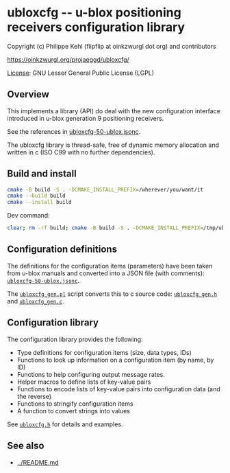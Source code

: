 # ubloxcfg -- u-blox positioning receivers configuration library

Copyright (c) Philippe Kehl (flipflip at oinkzwurgl dot org) and contributors

https://oinkzwurgl.org/projaeggd/ubloxcfg/

[License](./LICENSE): GNU Lesser General Public License (LGPL)

## Overview

This implements a library (API) do deal with the new configuration interface introduced in u-blox generation 9 positioning receivers.

See the references in [ubloxcfg-50-ublox.jsonc](./ubloxcfg-50-ublox.jsonc).

The ubloxcfg library is thread-safe, free of dynamic memory allocation and written in c (ISO C99 with no further
dependencies).


## Build and install

```sh
cmake -B build -S . -DCMAKE_INSTALL_PREFIX=/wherever/you/want/it
cmake --build build
cmake --install build
```

Dev command:

```sh
clear; rm -rf build; cmake -B build -S . -DCMAKE_INSTALL_PREFIX=/tmp/ub && cmake --build build --verbose && cmake --install build
```

## Configuration definitions

The definitions for the configuration items (parameters) have been taken from u-blox manuals and converted into a JSON
file (with comments): [`ubloxcfg-50-ublox.jsonc`](./ubloxcfg-50-ublox.jsonc).

The [`ubloxcfg_gen.pl`](./ubloxcfg_gen.pl) script converts this to c source code:
[`ubloxcfg_gen.h`](./ubloxcfg_gen.h) and [`ubloxcfg_gen.c`](./ubloxcfg_gen.c).

## Configuration library

The configuration library provides the following:

- Type definitions for configuration items (size, data types, IDs)
- Functions to look up information on a configuration item (by name, by ID)
- Functions to help configuring output message rates.
- Helper macros to define lists of key-value pairs
- Functions to encode lists of key-value pairs into configuration data (and the reverse)
- Functions to stringify configuration items
- A function to convert strings into values

See [`ubloxcfg.h`](./ubloxcfg.h) for details and examples.

## See also

- [../README.md](../README.md)
